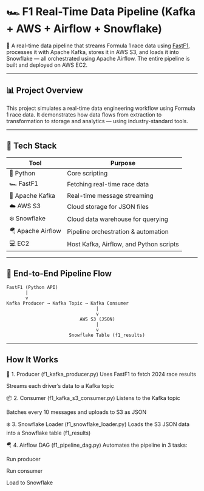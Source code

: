 # 🏎️ F1 Real-Time Data Pipeline (Kafka + AWS + Airflow + Snowflake)

🚀 A real-time data pipeline that streams Formula 1 race data using [FastF1](https://theoehrly.github.io/Fast-F1/), processes it with Apache Kafka, stores it in AWS S3, and loads it into Snowflake — all orchestrated using Apache Airflow. The entire pipeline is built and deployed on AWS EC2.

---

## 📊 Project Overview

This project simulates a real-time data engineering workflow using Formula 1 race data. It demonstrates how data flows from extraction to transformation to storage and analytics — using industry-standard tools.

---

## 🧱 Tech Stack

| Tool              | Purpose                                 |
|-------------------|------------------------------------------|
| 🐍 Python          | Core scripting                          |
| 🏎️ FastF1          | Fetching real-time race data            |
| 📨 Apache Kafka    | Real-time message streaming             |
| ☁️ AWS S3          | Cloud storage for JSON files            |
| ❄️ Snowflake       | Cloud data warehouse for querying       |
| 🪂 Apache Airflow  | Pipeline orchestration & automation     |
| 💻 EC2             | Host Kafka, Airflow, and Python scripts |

---

## 🔁 End-to-End Pipeline Flow

```text
FastF1 (Python API)
       |
       v
Kafka Producer → Kafka Topic → Kafka Consumer
                                 |
                                 v
                           AWS S3 (JSON)
                                 |
                                 v
                       Snowflake Table (f1_results)
```

---
## How It Works
🏁 1. Producer (f1_kafka_producer.py)
Uses FastF1 to fetch 2024 race results

Streams each driver’s data to a Kafka topic

📦 2. Consumer (f1_kafka_s3_consumer.py)
Listens to the Kafka topic

Batches every 10 messages and uploads to S3 as JSON

❄️ 3. Snowflake Loader (f1_snowflake_loader.py)
Loads the S3 JSON data into a Snowflake table (f1_results)

🪂 4. Airflow DAG (f1_pipeline_dag.py)
Automates the pipeline in 3 tasks:

Run producer

Run consumer

Load to Snowflake


